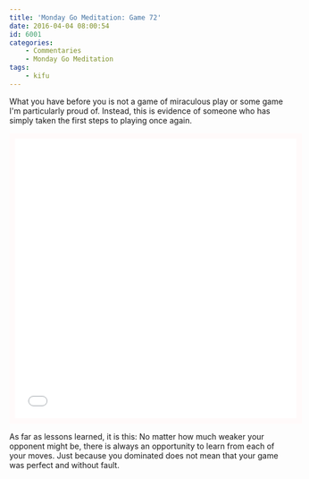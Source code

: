 ```yaml
---
title: 'Monday Go Meditation: Game 72'
date: 2016-04-04 08:00:54
id: 6001
categories:
	- Commentaries
	- Monday Go Meditation
tags:
	- kifu
---
```


What you have before you is not a game of miraculous play or some game I'm particularly proud of. Instead, this is evidence of someone who has simply taken the first steps to playing once again.

<iframe id="gokibitz-V1CIkAm0e" style="width: 100%; min-height: 500px; display: block; border: 10px solid snow;" src="//gokibitz.com/kifu/V1CIkAm0e" width="300" height="150"></iframe>

As far as lessons learned, it is this: No matter how much weaker your opponent might be, there is always an opportunity to learn from each of your moves. Just because you dominated does not mean that your game was perfect and without fault.

<script src="//gokibitz.com/embed/V1CIkAm0e"></script>